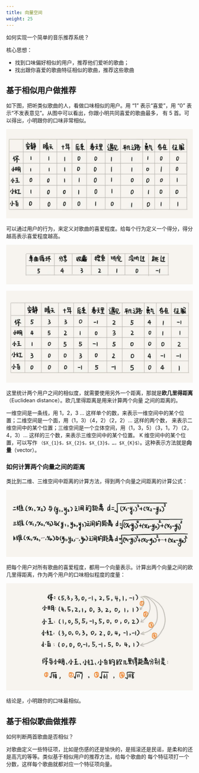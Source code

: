 ```yaml
---
title: 向量空间
weight: 25
---
```


如何实现一个简单的音乐推荐系统？

核心思想：

- 找到口味偏好相似的用户，推荐他们爱听的歌曲；
- 找出跟你喜爱的歌曲特征相似的歌曲，推荐这些歌曲

## 基于相似用户做推荐

如下图，把听类似歌曲的人，看做口味相似的用户。用 “1” 表示“喜爱”，用 “0” 表示“不发表意见”。从图中可以看出，你跟小明共同喜爱的歌曲最多，
有 5 首。可以得出，小明跟你的口味非常相似。

![](../../images/vector1.jpg)

可以通过用户的行为，来定义对歌曲的喜爱程度。给每个行为定义一个得分，得分越高表示喜爱程度越高。

![](../../images/vector2.jpg)

![](../../images/vector3.jpg)

这里统计两个用户之间的相似度，就需要使用另外一个距离，那就是**欧几里得距离**（Euclidean distance）。欧几里得距离是用来计算两个向量
之间的距离的。

一维空间是一条线，用 1，2，3 … 这样单个的数，来表示一维空间中的某个位置；二维空间是一个面，用（1，3）（4，2）（2，2）… 这样的两个数，
来表示二维空间中的某个位置；三维空间是一个立体空间，用（1，3，5）（3，1，7）（2，4，3）… 这样的三个数，来表示三维空间中的某个位置。
K 维空间中的某个位置，可以写作 `（$X_{1}$，$X_{2}$，$X_{3}$，…，$X_{K}$）`。这种表示方法就是**向量**（vector）。

### 如何计算两个向量之间的距离

类比到二维、三维空间中距离的计算方法，得到两个向量之间距离的计算公式：

![](../../images/vector4.jpg)

把每个用户对所有歌曲的喜爱程度，都用一个向量表示。计算出两个向量之间的欧几里得距离，作为两个用户的口味相似程度的度量：

![](../../images/vector5.jpg)

结论是，小明跟你的口味最相似。

## 基于相似歌曲做推荐

如何判断两首歌曲是否相似？

对歌曲定义一些特征项，比如是伤感的还是愉快的，是摇滚还是民谣，是柔和的还是高亢的等等。类似基于相似用户的推荐方法，给每个歌曲的
每个特征项打一个分数，这样每个歌曲就都对应一个特征项向量。
